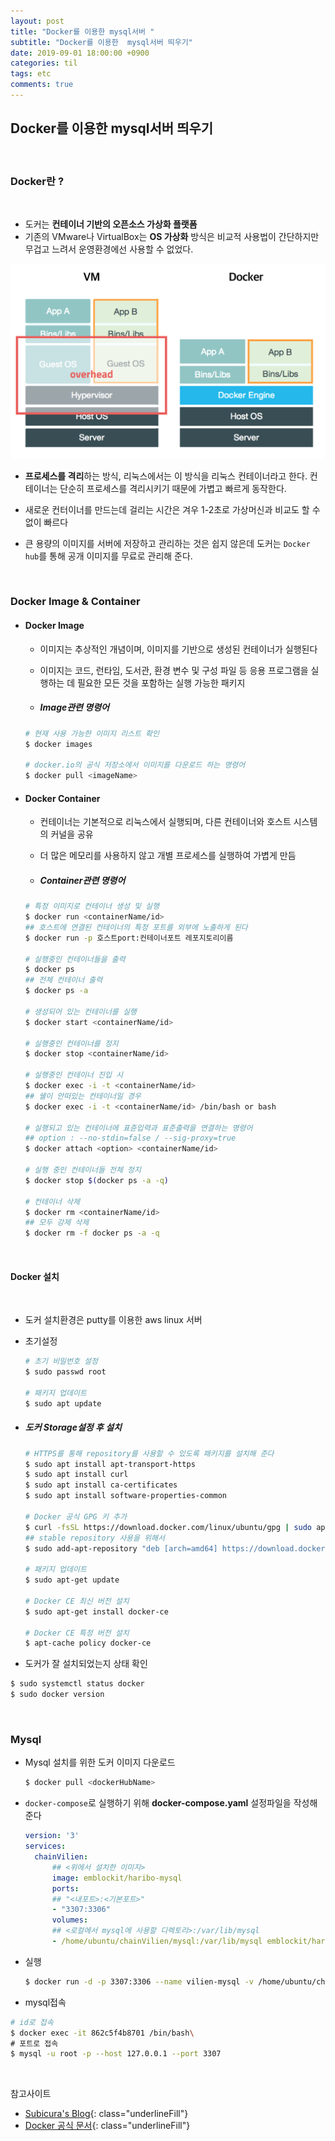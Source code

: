 ```yaml
---
layout: post
title: "Docker를 이용한 mysql서버 "
subtitle: "Docker를 이용한  mysql서버 띄우기"
date: 2019-09-01 18:00:00 +0900
categories: til
tags: etc
comments: true
---
```


## Docker를 이용한  mysql서버 띄우기

<br>

### Docker란 ?

<br>

- 도커는 **컨테이너 기반의 오픈소스 가상화 플랫폼**
- 기존의 VMware나 VirtualBox는 **OS 가상화** 방식은 비교적 사용법이 간단하지만 무겁고 느려서 운영환경에선 사용할 수 없었다.

![vm-vs-docker](/img/in-post/vm-vs-docker.png)

- **프로세스를 격리**하는 방식, 리눅스에서는 이 방식을 리눅스 컨테이너라고 한다. 컨테이너는 단순히 프로세스를 격리시키기 때문에 가볍고 빠르게 동작한다.
- 새로운 컨터이너를 만드는데 걸리는 시간은 겨우 1-2초로 가상머신과 비교도 할 수 없이 빠르다

- 큰 용량의 이미지를 서버에 저장하고 관리하는 것은 쉽지 않은데 도커는 `Docker hub`를 통해 공개 이미지를 무료로 관리해 준다. 

<br>

### Docker Image & Container

- #### Docker Image

  - 이미지는 추상적인 개념이며, 이미지를 기반으로 생성된 컨테이너가 실행된다

  - 이미지는 코드, 런타임, 도서관, 환경 변수 및 구성 파일 등 응용 프로그램을 실행하는 데 필요한 모든 것을 포함하는 실행 가능한 패키지

  - ##### Image관련 명령어

  ```bash
  # 현재 사용 가능한 이미지 리스트 확인
  $ docker images
  
  # docker.io의 공식 저장소에서 이미지를 다운로드 하는 명령어
  $ docker pull <imageName>
  ```

- #### Docker Container

  - 컨테이너는 기본적으로 리눅스에서 실행되며, 다른 컨테이너와 호스트 시스템의 커널을 공유

  - 더 많은 메모리를 사용하지 않고 개별 프로세스를 실행하여 가볍게 만듬

  - ##### Container관련 명령어

  ```bash
  # 특정 이미지로 컨테이너 생성 및 실행
  $ docker run <containerName/id>
  ## 호스트에 연결된 컨테이너의 특정 포트를 외부에 노출하게 된다
  $ docker run -p 호스트port:컨테이너포트 레포지토리이름
  
  # 실행중인 컨테이너들을 출력
  $ docker ps
  ## 전체 컨테이너 출력
  $ docker ps -a
  
  # 생성되어 있는 컨테이너를 실행
  $ docker start <containerName/id>
  
  # 실행중인 컨테이너를 정지
  $ docker stop <containerName/id>
  
  # 실행중인 컨테이너 진입 시
  $ docker exec -i -t <containerName/id>
  ## 쉘이 안떠있는 컨테이너일 경우
  $ docker exec -i -t <containerName/id> /bin/bash or bash
  
  # 실행되고 있는 컨테이너에 표쥰입력과 표준출력을 연결하는 명령어
  ## option : --no-stdin=false / --sig-proxy=true
  $ docker attach <option> <containerName/id>
  
  # 실행 중인 컨테이너들 전체 정지
  $ docker stop $(docker ps -a -q)
  
  # 컨테이너 삭제
  $ docker rm <containerName/id>
  ## 모두 강제 삭제
  $ docker rm -f docker ps -a -q
  ```

<br>

#### Docker 설치

<br>

- 도커 설치환경은 putty를 이용한 aws linux 서버

- 초기설정

  ```bash
  # 초기 비밀번호 설정
  $ sudo passwd root
  
  # 패키지 업데이트
  $ sudo apt update
  ```

- ##### 도커 Storage설정 후 설치

  ```bash
  # HTTPS를 통해 repository를 사용할 수 있도록 패키지를 설치해 준다
  $ sudo apt install apt-transport-https
  $ sudo apt install curl
  $ sudo apt install ca-certificates
  $ sudo apt install software-properties-common
  
  # Docker 공식 GPG 키 추가
  $ curl -fsSL https://download.docker.com/linux/ubuntu/gpg | sudo apt-key add -
  ## stable repository 사용을 위해서
  $ sudo add-apt-repository "deb [arch=amd64] https://download.docker.com/linux/ubuntu bionic stable"
  
  # 패키지 업데이트
  $ sudo apt-get update
  
  # Docker CE 최신 버전 설치
  $ sudo apt-get install docker-ce
  
  # Docker CE 특정 버전 설치
  $ apt-cache policy docker-ce
  ```

-  도커가 잘 설치되었는지 상태 확인

  ```bash
  $ sudo systemctl status docker
  $ sudo docker version
  ```

<br>

### Mysql

- Mysql 설치를 위한 도커 이미지 다운로드

  ```bash
  $ docker pull <dockerHubName>
  ```

- `docker-compose`로 실행하기 위해 **docker-compose.yaml** 설정파일을 작성해 준다

  ```yaml
  version: '3'
  services:
  	chainVilien:
  	    ## <위에서 설치한 이미지>
  		image: emblockit/haribo-mysql
  		ports:
  		## "<내포트>:<기본포트>"
  		- "3307:3306"
  		volumes:
  		## <로컬에서 mysql에 사용할 디렉토리>:/var/lib/mysql
  		- /home/ubuntu/chainVilien/mysql:/var/lib/mysql emblockit/haribo-mysql
  ```

- 실행

  ```bash
  $ docker run -d -p 3307:3306 --name vilien-mysql -v /home/ubuntu/chainVilien/mysql:/var/lib/mysql emblockit/haribo-mysql 
  ```

-  mysql접속

  ```bash
  # id로 접속
  $ docker exec -it 862c5f4b8701 /bin/bash\
  # 포트로 접속
  $ mysql -u root -p --host 127.0.0.1 --port 3307 
  ```

<br>

참고사이트

- [Subicura's Blog](https://subicura.com/2017/01/19/docker-guide-for-beginners-1.html){: class="underlineFill"}
- [Docker 공식 문서](https://docs.docker.com/){: class="underlineFill"}